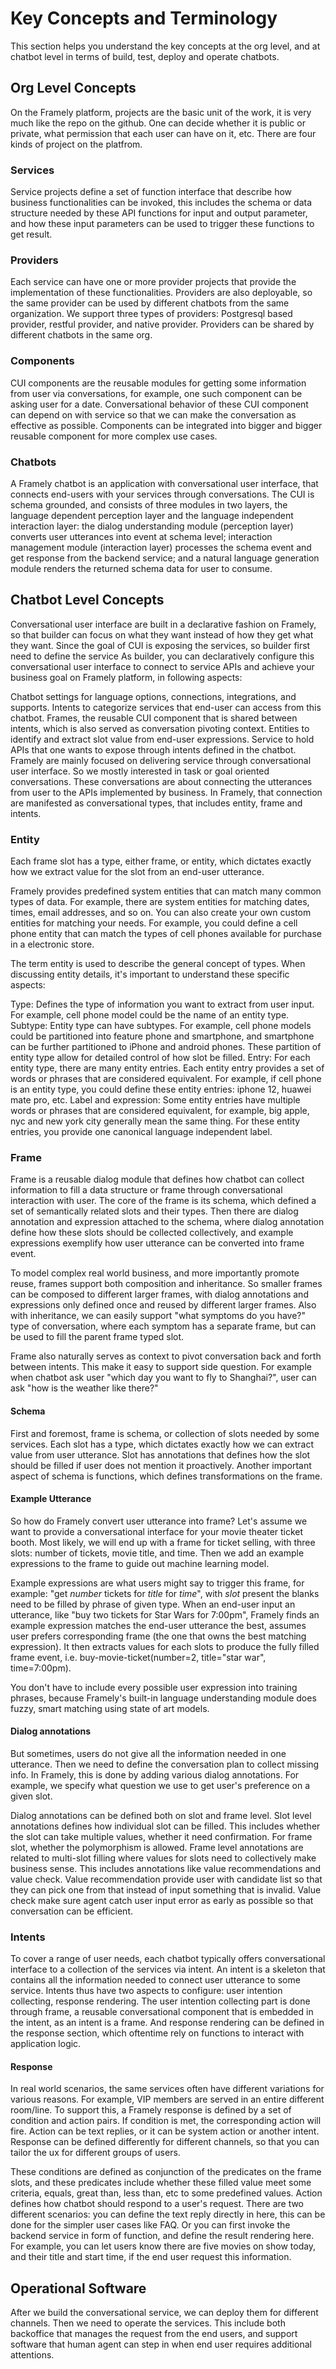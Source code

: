 # Key Concepts and Terminology

This section helps you understand the key concepts at the org level, and at chatbot level in terms of build, test, deploy and operate chatbots.

## Org Level Concepts
On the Framely platform, projects are the basic unit of the work, it is very much like the repo on the github. One can decide whether it is public or private, what permission that each user can have on it, etc. There are four kinds of project on the platfrom.

### Services
Service projects define a set of function interface that describe how business functionalities can be invoked, this includes the schema or data structure needed by these API functions for input and output parameter, and how these input parameters can be used to trigger these functions to get result.

### Providers
Each service can have one or more provider projects that provide the implementation of these functionalities. Providers are also deployable, so the same provider can be used by different chatbots from the same organization. We support three types of providers: Postgresql based provider, restful provider, and native provider. Providers can be shared by different chatbots in the same org.

### Components
CUI components are the reusable modules for getting some information from user via conversations, for example, one such component can be asking user for a date. Conversational behavior of these CUI component can depend on with service so that we can make the conversation as effective as possible. Components can be integrated into bigger and bigger reusable component for more complex use cases.

### Chatbots
A Framely chatbot is an application with conversational user interface, that connects end-users with your services through conversations. The CUI is schema grounded, and consists of three modules in two layers, the language dependent perception layer and the language independent interaction layer: the dialog understanding module (perception layer) converts user utterances into event at schema level; interaction management module (interaction layer) processes the schema event and get response from the backend service; and a natural language generation module renders the returned schema data for user to consume. 


## Chatbot Level Concepts
Conversational user interface are built in a declarative fashion on Framely, so that builder can focus on what they want instead of how they get what they want. Since the goal of CUI is exposing the services, so builder first need to define the service 
As builder, you can declaratively configure this conversational user interface to connect to service APIs and achieve your business goal on Framely platform, in following aspects:

Chatbot settings for language options, connections, integrations, and supports. 
Intents to categorize services that end-user can access from this chatbot.
Frames, the reusable CUI component that is shared between intents, which is also served as conversation pivoting context.
Entities to identify and extract slot value from end-user expressions. 
Service to hold APIs that one wants to expose through intents defined in the chatbot.
Framely are mainly focused on delivering service through conversational user interface. So we mostly interested in task or goal oriented conversations. These conversations are about connecting the utterances from user to the APIs implemented by business. In Framely, that connection are manifested as conversational types, that includes entity, frame and intents.

### Entity
Each frame slot has a type, either frame, or entity, which dictates exactly how we extract value for the slot from an end-user utterance.

Framely provides predefined system entities that can match many common types of data. For example, there are system entities for matching dates, times, email addresses, and so on. You can also create your own custom entities for matching your needs. For example, you could define a cell phone entity that can match the types of cell phones available for purchase in a electronic store.

The term entity is used to describe the general concept of types. When discussing entity details, it's important to understand these specific aspects:

Type: Defines the type of information you want to extract from user input. For example, cell phone model could be the name of an entity type.
Subtype: Entity type can have subtypes. For example, cell phone models could be partitioned into feature phone and smartphone, and smartphone can be further partitioned to iPhone and android phones. These partition of entity type allow for detailed control of how slot be filled.
Entry: For each entity type, there are many entity entries. Each entity entry provides a set of words or phrases that are considered equivalent. For example, if cell phone is an entity type, you could define these entity entries: iphone 12, huawei mate pro, etc.
Label and expression: Some entity entries have multiple words or phrases that are considered equivalent, for example,  big apple, nyc and new york city generally mean the same thing. For these entity entries, you provide one canonical language independent label.

### Frame
Frame is a reusable dialog module that defines how chatbot can collect information to fill a data structure or frame through conversational interaction with user. The core of the frame is its schema, which defined a set of semantically related slots and their types. Then there are dialog annotation and expression attached to the schema, where dialog annotation define how these slots should be collected collectively, and example expressions exemplify how user utterance can be converted into frame event. 

To model complex real world business, and more importantly promote reuse, frames support both composition and inheritance. So smaller frames can be composed to different larger frames, with dialog annotations and expressions only defined once and reused by different larger frames. Also with inheritance, we can easily support "what symptoms do you have?" type of conversation, where each symptom has a separate frame, but can be used to fill the parent frame typed slot.

Frame also naturally serves as context to pivot conversation back and forth between intents. This make it easy to support side question. For example when chatbot ask user "which day you want to fly to Shanghai?", user can ask "how is the weather like there?"

#### Schema

First and foremost, frame is schema, or collection of slots needed by some services. Each slot has a type, which dictates exactly how we can extract value from user utterance. Slot has annotations that defines how the slot should be filled if user does not mention it proactively. Another important aspect of schema is functions, which defines transformations on the frame.

#### Example Utterance

So how do Framely convert user utterance into frame? Let's assume we want to provide a conversational interface for your movie theater ticket booth. Most likely, we will end up with a frame for ticket selling, with three slots: number of tickets, movie title, and time. Then we add an example expressions to the frame to guide out machine learning model.

Example expressions are what users might say to trigger this frame, for example: "get $number$ tickets for $title$ for $time$", with $slot$ present the blanks need to be filled by phrase of given type. When an end-user input an utterance, like "buy two tickets for Star Wars for 7:00pm", Framely finds an example expression matches the end-user utterance the best, assumes user prefers corresponding frame (the one that owns the best matching expression). It then extracts values for each slots to produce the fully filled frame event, i.e. buy-movie-ticket(number=2, title="star war", time=7:00pm).

You don't have to include every possible user expression into training phrases, because Framely's built-in language understanding module does fuzzy, smart matching using state of art models.

#### Dialog annotations

But sometimes, users do not give all the information needed in one utterance. Then we need to define the conversation plan to collect missing info. In Framely, this is done by adding various dialog annotations. For example, we specify what question we use to get user's preference on a given slot.

Dialog annotations can be defined both on slot and frame level. Slot level annotations defines how individual slot can be filled. This includes whether the slot can take multiple values, whether it need confirmation. For frame slot, whether the polymorphism is allowed.  Frame level annotations are related to multi-slot filling where values for slots need to collectively make business sense. This includes annotations like value recommendations and value check. Value recommendation provide user with candidate list so that they can pick one from that instead of input something that is invalid. Value check make sure agent catch user input error as early as possible so that conversation can be efficient. 

### Intents
To cover a range of user needs,  each chatbot typically offers conversational interface to a collection of the services via intent. An intent is a skeleton that contains all the information needed to connect user utterance to some service. Intents thus have two aspects to configure: user intention collecting, response rendering. The user intention collecting part is done through frame, a reusable conversational component that is embedded in the intent, as an intent is a frame. And response rendering can be defined in the response section, which oftentime rely on functions to interact with application logic.

#### Response

In real world scenarios, the same services often have different variations for various reasons. For example, VIP members are served in an entire different room/line. To support this, a Framely response is defined by a set of condition and action pairs. If condition is met, the corresponding action will fire. Action can be text replies, or it can be system action or another intent. Response can be defined differently for different channels, so that you can tailor the ux for different groups of users.

These conditions are defined as conjunction of the predicates on the frame slots, and these predicates include whether these filled value meet some criteria, equals, great than, less than, etc to some predefined values. Action defines how chatbot should respond to a user's request. There are two different scenarios: you can define the text reply directly in here, this can be done for the simpler user cases like FAQ. Or you can first invoke the backend service in form of function, and define the result rendering here. For example, you can let users know there are five movies on show today, and their title and start time, if the end user request this information.

## Operational Software
After we build the conversational service, we can deploy them for different channels. Then we need to operate the services. This include both backoffice that manages the request from the end users, and support software that human agent can step in when end user requires additional attentions. 